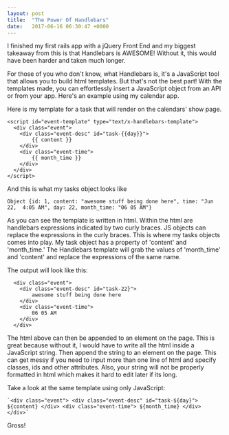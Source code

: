 ```yaml
---
layout: post
title:  "The Power Of Handlebars"
date:   2017-06-16 06:30:47 +0000
---
```


I finished my first rails app with a jQuery Front End and my biggest takeaway from this is that Handlebars is AWESOME! Without it, this would have been harder and taken much longer.

For those of you who don't know, what Handlebars is, it's a JavaScript tool that allows you to build html templates. But that's not the best part! With the templates made, you can effortlessly  insert a JavaScript object from an API or from your app. Here's an example using my calendar app.

Here is my template for a task that will render on the calendars' show page.

```
<script id="event-template" type="text/x-handlebars-template">
  <div class="event">
    <div class="event-desc" id="task-{{day}}">
        {{ content }}
    </div>
    <div class="event-time">
        {{ month_time }}
    </div>
  </div>
</script>
```

And this is what my tasks object looks like

```
Object {id: 1, content: "awesome stuff being done here", time: "Jun 22,  4:05 AM", day: 22, month_time: "06 05 AM"}
```

As you can see the template is written in html. Within the html are handlebars expressions indicated by two curly braces. JS objects can replace the expressions in the curly braces. This is where my tasks objects comes into play. My task object has a property of 'content' and 'month_time.'  The Handlebars template will grab the values of 'month_time' and 'content' and replace the expressions of the same name.

The output will look like this:

```
  <div class="event">
    <div class="event-desc" id="task-22}">
        awesome stuff being done here
    </div>
    <div class="event-time">
        06 05 AM
    </div>
  </div>
```

The html above can then be appended to an element on the page. This is great because without it, I would have to write all the html inside a JavaScript string. Then append the string to an element on the page. This can get messy if you need to input more than one line of html and specify classes, ids and other attributes. Also, your string will not be properly formatted in html which makes it hard to edit later if its long. 

Take a look at the same template using only JavaScript:

```
`<div class="event"> <div class="event-desc" id="task-${day}"> ${content} </div> <div class="event-time"> ${month_time} </div> </div>`
```

Gross! 


